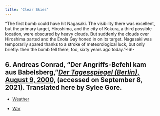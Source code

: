 ```yaml
---
title: 'Clear Skies'
---
```


“The first bomb could have hit Nagasaki. The visibility there was excellent, but the primary target, Hiroshima, and the city of Kokura, a third possible location, were obscured by heavy clouds. But suddenly the clouds over Hiroshima parted and the Enola Gay honed in on its target. Nagasaki was temporarily spared thanks to a stroke of meteorological luck, but only briefly: then the bomb fell there, too, sixty years ago today.”-!6!-
## **6.** Andreas Conrad, “Der Angriffs-Befehl kam aus Babelsberg,”[_Der Tagesspiegel (Berlin)_, August 9, 2000,](https://www.tagesspiegel.de/berlin/der-angriffs-befehl-kam-aus-babelsberg/631760.html) (accessed on September 8, 2021). Translated here by Sylee Gore.

* [Weather](Weather_en)

* [War](War_en)




